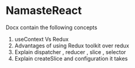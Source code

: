 # NamasteReact
Docx contain the following concepts
1. useContext Vs Redux
2. Advantages of using Redux toolkit over redux
3. Explain dispatcher , reducer , slice , selector
4. Explain createSlice and configuration it takes